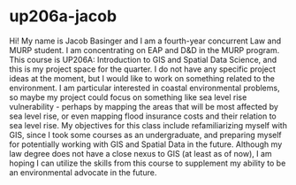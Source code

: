 # up206a-jacob
Hi!  My name is Jacob Basinger and I am a fourth-year concurrent Law and MURP student.  I am concentrating on EAP and D&D in the MURP program.
This course is UP206A: Introduction to GIS and Spatial Data Science, and this is my project space for the quarter.
I do not have any specific project ideas at the moment, but I would like to work on something related to the environment.  I am particular interested in coastal environmental problems, so maybe my project could focus on something like sea level rise vulnerability - perhaps by mapping the areas that will be most affected by sea level rise, or even mapping flood insurance costs and their relation to sea level rise.
My objectives for this class include refamiliarizing myself with GIS, since I took some courses as an undergraduate, and preparing myself for potentially working with GIS and Spatial Data in the future.  Although my law degree does not have a close nexus to GIS (at least as of now), I am hoping I can utilize the skills from this course to supplement my ability to be an environmental advocate in the future.
